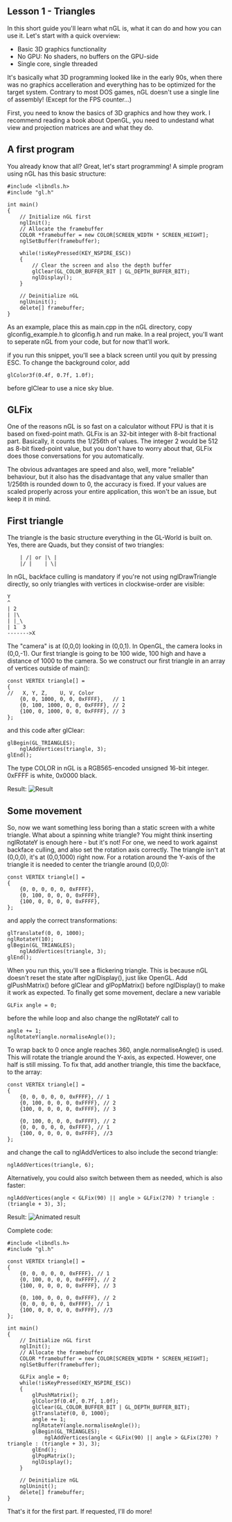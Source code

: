 Lesson 1 - Triangles
--------------------
In this short guide you'll learn what nGL is, what it can do and how you can use it.
Let's start with a quick overview:
- Basic 3D graphics functionality
- No GPU: No shaders, no buffers on the GPU-side
- Single core, single threaded

It's basically what 3D programming looked like in the early 90s, when there was no graphics accelleration
and everything has to be optimized for the target system.
Contrary to most DOS games, nGL doesn't use a single line of assembly! (Except for the FPS counter...)

First, you need to know the basics of 3D graphics and how they work.
I recommend reading a book about OpenGL, you need to undestand what view and projection matrices are and what they do.

A first program
---------------
You already know that all? Great, let's start programming!
A simple program using nGL has this basic structure:
```
#include <libndls.h>
#include "gl.h"

int main()
{
    // Initialize nGL first
    nglInit();
    // Allocate the framebuffer
    COLOR *framebuffer = new COLOR[SCREEN_WIDTH * SCREEN_HEIGHT];
    nglSetBuffer(framebuffer);
    
    while(!isKeyPressed(KEY_NSPIRE_ESC))
    {
        // Clear the screen and also the depth buffer
        glClear(GL_COLOR_BUFFER_BIT | GL_DEPTH_BUFFER_BIT);
        nglDisplay();
    }
    
    // Deinitialize nGL
    nglUninit();
    delete[] framebuffer;
}
```

As an example, place this as main.cpp in the nGL directory, copy glconfig_example.h to glconfig.h
and run make. In a real project, you'll want to seperate nGL from your code, but for now that'll work.

if you run this snippet, you'll see a black screen until you quit by pressing ESC.
To change the background color, add
```
glColor3f(0.4f, 0.7f, 1.0f);
```
before glClear to use a nice sky blue.

GLFix
-----
One of the reasons nGL is so fast on a calculator without FPU is that it is based on fixed-point math.
GLFix is an 32-bit integer with 8-bit fractional part. Basically, it counts the 1/256th of values.
The integer 2 would be 512 as 8-bit fixed-point value, but you don't have to worry about that,
GLFix does those conversations for you automatically.

The obvious advantages are speed and also, well, more "reliable" behaviour, but it also
has the disadvantage that any value smaller than 1/256th is rounded down to 0, the accuracy is fixed.
If your values are scaled properly across your entire application, this won't be an issue,
but keep it in mind.


First triangle
--------------
The triangle is the basic structure everything in the GL-World is built on. Yes, there are Quads,
but they consist of two triangles:
```
    | /| or |\ |
    |/ |    | \|
```

In nGL, backface culling is mandatory if you're not using nglDrawTriangle directly, so only
triangles with vertices in clockwise-order are visible:

```
Y
^
| 2
| |\
| |_\
| 1  3
------->X
```

The "camera" is at (0,0,0) looking in (0,0,1). In OpenGL, the camera looks in (0,0,-1).
Our first triangle is going to be 100 wide, 100 high and have a distance of 1000 to the camera.
So we construct our first triangle in an array of vertices outside of main():
```
const VERTEX triangle[] =
{
//	 X, Y, Z,    U, V, Color
	{0, 0, 1000, 0, 0, 0xFFFF},   // 1
	{0, 100, 1000, 0, 0, 0xFFFF}, // 2
	{100, 0, 1000, 0, 0, 0xFFFF}, // 3
};
```

and this code after glClear:
```
glBegin(GL_TRIANGLES);
	nglAddVertices(triangle, 3);
glEnd();
```

The type COLOR in nGL is a RGB565-encoded unsigned 16-bit integer. 0xFFFF is white, 0x0000 black.

Result: ![Result](http://i.imgur.com/w1ZydLD.png)

Some movement
-------------
So, now we want something less boring than a static screen with a white triangle.
What about a spinning white triangle?
You might think inserting nglRotateY is enough here - but it's not!
For one, we need to work against backface culling, and also set the rotation axis correctly.
The triangle isn't at (0,0,0), it's at (0,0,1000) right now.
For a rotation around the Y-axis of the triangle it is needed to center the triangle around (0,0,0):
```
const VERTEX triangle[] =
{
	{0, 0, 0, 0, 0, 0xFFFF},
	{0, 100, 0, 0, 0, 0xFFFF},
	{100, 0, 0, 0, 0, 0xFFFF},
};
```

and apply the correct transformations:
```
glTranslatef(0, 0, 1000);
nglRotateY(10);
glBegin(GL_TRIANGLES);
	nglAddVertices(triangle, 3);
glEnd();
```

When you run this, you'll see a flickering triangle.
This is because nGL doesn't reset the state after nglDisplay(), just like OpenGL.
Add glPushMatrix() before glClear and glPopMatrix() before nglDisplay() to make it work as expected.
To finally get some movement, declare a new variable
```
GLFix angle = 0;
```

before the while loop and also change the nglRotateY call to
```
angle += 1;
nglRotateY(angle.normaliseAngle());
```

To wrap back to 0 once angle reaches 360, angle.normaliseAngle() is used.
This will rotate the triangle around the Y-axis, as expected. However, one half is still missing.
To fix that, add another triangle, this time the backface, to the array:
```
const VERTEX triangle[] =
{
	{0, 0, 0, 0, 0, 0xFFFF}, // 1
	{0, 100, 0, 0, 0, 0xFFFF}, // 2
	{100, 0, 0, 0, 0, 0xFFFF}, // 3

	{0, 100, 0, 0, 0, 0xFFFF}, // 2
	{0, 0, 0, 0, 0, 0xFFFF}, // 1
	{100, 0, 0, 0, 0, 0xFFFF}, //3
};
```

and change the call to nglAddVertices to also include the second triangle:
```
nglAddVertices(triangle, 6);
```

Alternatively, you could also switch between them as needed, which is also faster:
```
nglAddVertices(angle < GLFix(90) || angle > GLFix(270) ? triangle : (triangle + 3), 3);
```

Result: ![Animated result](http://i.imgur.com/zfvqqlr.gif)

Complete code:
```
#include <libndls.h>
#include "gl.h"

const VERTEX triangle[] =
{
	{0, 0, 0, 0, 0, 0xFFFF}, // 1
	{0, 100, 0, 0, 0, 0xFFFF}, // 2
	{100, 0, 0, 0, 0, 0xFFFF}, // 3

	{0, 100, 0, 0, 0, 0xFFFF}, // 2
	{0, 0, 0, 0, 0, 0xFFFF}, // 1
	{100, 0, 0, 0, 0, 0xFFFF}, //3
};

int main()
{
    // Initialize nGL first
    nglInit();
    // Allocate the framebuffer
    COLOR *framebuffer = new COLOR[SCREEN_WIDTH * SCREEN_HEIGHT];
    nglSetBuffer(framebuffer);
    
	GLFix angle = 0;
    while(!isKeyPressed(KEY_NSPIRE_ESC))
    {
		glPushMatrix();
		glColor3f(0.4f, 0.7f, 1.0f);
        glClear(GL_COLOR_BUFFER_BIT | GL_DEPTH_BUFFER_BIT);
		glTranslatef(0, 0, 1000);
		angle += 1;
		nglRotateY(angle.normaliseAngle());
		glBegin(GL_TRIANGLES);
			nglAddVertices(angle < GLFix(90) || angle > GLFix(270) ? triangle : (triangle + 3), 3);
		glEnd();
		glPopMatrix();
        nglDisplay();
    }
    
    // Deinitialize nGL
    nglUninit();
    delete[] framebuffer;
}
```

That's it for the first part. If requested, I'll do more!
